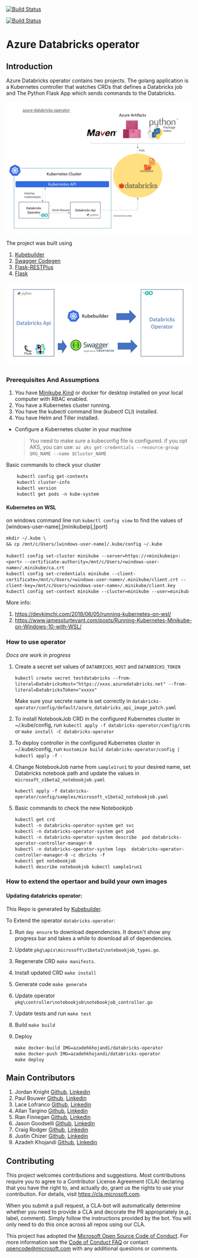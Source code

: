 [![Build Status](https://img.shields.io/azure-devops/build/aussiedevcrew/d4700b68-d4e4-4c1c-8802-b3031bfa80b0/17.svg?label=build-azure-databricks-api&style=flat-square)](https://dev.azure.com/aussiedevcrew/azure-databricks-operator/_build/latest?definitionId=17&branchName=master)

[![Build Status](https://img.shields.io/azure-devops/build/aussiedevcrew/d4700b68-d4e4-4c1c-8802-b3031bfa80b0/18.svg?label=build-azure-databricks-operator&style=flat-square)](https://dev.azure.com/aussiedevcrew/azure-databricks-operator/_build/latest?definitionId=18&branchName=master)


# Azure Databricks operator

## Introduction

Azure Databricks operator contains two projects. The golang application is a Kubernetes controller that watches CRDs that defines a Databricks job and The Python Flask App which sends commands to the Databricks.

![alt text](docs/images/azure-databricks-operator.jpg "high level architecture")

The project was built using

1. [Kubebuilder](https://book.kubebuilder.io/)
2. [Swagger Codegen](https://github.com/swagger-api/swagger-codegen)
3. [Flask-RESTPlus](http://flask-restplus.readthedocs.io)
4. [Flask](http://flask.pocoo.org/)

![alt text](docs/images/development-flow.jpg "development flow")

### Prerequisites And Assumptions

1. You have [Minikube](https://kubernetes.io/docs/tasks/tools/install-minikube/),[Kind](https://github.com/kubernetes-sigs/kind) or docker for desktop installed on your local computer with RBAC enabled.
2. You have a Kubernetes cluster running.
3. You have the kubectl command line (kubectl CLI) installed.
4. You have Helm and Tiller installed.

* Configure a Kubernetes cluster in your machine
    > You need to make sure a kubeconfig file is configured.
    > if you opt AKS, you can use: `az aks get-credentials --resource-group $RG_NAME --name $Cluster_NAME`

Basic commands to check your cluster

```shell
    kubectl config get-contexts
    kubectl cluster-info
    kubectl version
    kubectl get pods -n kube-system
```

#### Kubernetes on WSL
    
on windows command line run `kubectl config view` to find the values of [windows-user-name],[minikubeip],[port]

```shell
mkdir ~/.kube \
&& cp /mnt/c/Users/[windows-user-name]/.kube/config ~/.kube

kubectl config set-cluster minikube --server=https://<minikubeip>:<port> --certificate-authority=/mnt/c/Users/<windows-user-name>/.minikube/ca.crt
kubectl config set-credentials minikube --client-certificate=/mnt/c/Users/<windows-user-name>/.minikube/client.crt --client-key=/mnt/c/Users/<windows-user-name>/.minikube/client.key
kubectl config set-context minikube --cluster=minikube --user=minikub

```

More info:

1. https://devkimchi.com/2018/06/05/running-kubernetes-on-wsl/
2. https://www.jamessturtevant.com/posts/Running-Kubernetes-Minikube-on-Windows-10-with-WSL/

### How to use operator

*Docs are work in progress*

1. Create a secret set values of `DATABRICKS_HOST` and `DATABRICKS_TOKEN`

    ```shell
    kubectl create secret testdatabricks --from-literal=DatabricksHost="https://xxxx.azuredatabricks.net" --from-literal=DatabricksToken="xxxxx"
    ```

    Make sure your secrete name is set correctly in `databricks-operator/config/default/azure_databricks_api_image_patch.yaml`

2. To install NotebookJob CRD in the configured Kubernetes cluster in ~/.kube/config, run `kubectl apply -f databricks-operator/config/crds` or `make install -C databricks-operator`

3. To deploy controller in the configured Kubernetes cluster in ~/.kube/config, run `kustomize build databricks-operator/config | kubectl apply -f -`

4. Change NotebookJob name from `sample1run1` to your desired name, set Databricks notebook path and update the values in `microsoft_v1beta2_notebookjob.yaml`

    ```shell
    kubectl apply -f databricks-operator/config/samples/microsoft_v1beta2_notebookjob.yaml
    ```

5. Basic commands to check the new Notebookjob
    
    ```shell
    kubectl get crd
    kubectl -n databricks-operator-system get svc
    kubectl -n databricks-operator-system get pod
    kubectl -n databricks-operator-system describe  pod databricks-operator-controller-manager-0
    kubectl -n databricks-operator-system logs  databricks-operator-controller-manager-0 -c dbricks -f
    kubectl get notebookjob
    kubectl describe notebookjob kubectl sample1run1
    ```

### How to extend the opertaor and build your own images

#### Updating databricks operator:

This Repo is generated by [Kubebuilder](https://book.kubebuilder.io/).

To Extend the operator `databricks-operator`:

1. Run `dep ensure` to download dependencies. It doesn't show any progress bar and takes a while to download all of dependencies.
2. Update `pkg\apis\microsoft\v1beta1\notebookjob_types.go`.
3. Regenerate CRD `make manifests`.
4. Install updated CRD `make install`
5. Generate code `make generate`
6. Update operator `pkg\controller\notebookjob\notebookjob_controller.go`
7. Update tests and run `make test`
8. Build `make build`
9. Deploy

    ```shell
    make docker-build IMG=azadehkhojandi/databricks-operator
    make docker-push IMG=azadehkhojandi/databricks-operator
    make deploy
    ```

## Main Contributors

1. Jordan Knight [Github](https://github.com/jakkaj), [Linkedin](https://www.linkedin.com/in/jakkaj/)
2. Paul Bouwer [Github](https://github.com/paulbouwer), [Linkedin](https://www.linkedin.com/in/pbouwer/)
3. Lace Lofranco [Github](https://github.com/devlace), [Linkedin](https://www.linkedin.com/in/lacelofranco/)
4. Allan Targino [Github](https://github.com/allantargino), [Linkedin](https://www.linkedin.com/in/allan-targino//)
5. Rian Finnegan [Github](https://github.com/xtellurian), [Linkedin](https://www.linkedin.com/in/rian-finnegan-97651b55/)
6. Jason Goodselli [Github](https://github.com/JasonTheDeveloper), [Linkedin](https://www.linkedin.com/in/jason-goodsell-2505a3b2/)
7. Craig Rodger [Github](https://github.com/crrodger), [Linkedin](https://www.linkedin.com/in/craigrodger/)
8. Justin Chizer [Github](https://github.com/justinchizer), [Linkedin](https://www.linkedin.com/in/jchizer/)
9. Azadeh Khojandi [Github](https://github.com/Azadehkhojandi), [Linkedin](https://www.linkedin.com/in/azadeh-khojandi-ba441b3/)

## Contributing

This project welcomes contributions and suggestions.  Most contributions require you to agree to a
Contributor License Agreement (CLA) declaring that you have the right to, and actually do, grant us
the rights to use your contribution. For details, visit https://cla.microsoft.com.

When you submit a pull request, a CLA-bot will automatically determine whether you need to provide
a CLA and decorate the PR appropriately (e.g., label, comment). Simply follow the instructions
provided by the bot. You will only need to do this once across all repos using our CLA.

This project has adopted the [Microsoft Open Source Code of Conduct](https://opensource.microsoft.com/codeofconduct/).
For more information see the [Code of Conduct FAQ](https://opensource.microsoft.com/codeofconduct/faq/) or
contact [opencode@microsoft.com](mailto:opencode@microsoft.com) with any additional questions or comments.
